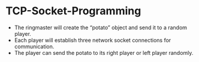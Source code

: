 # TCP-Socket-Programming

* The ringmaster will create the “potato” object and send it to a random player.  
* Each player will establish three network socket connections for communication. 
* The player can send the potato to its right player or left player randomly.
